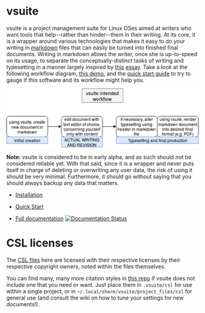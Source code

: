 # vsuite

vsuite is a project management suite for Linux OSes aimed at writers who want
tools that help--rather than hinder--them in their writing. At its core, it is
a wrapper around various technologies that makes it easy to do your writing in
[markdown](https://rmarkdown.rstudio.com/lesson-8.html) files that can easily
be turned into finished final documents. Writing in markdown allows the writer,
once she is up-to-speed on its usage, to separate the conceptually-distinct
tasks of writing and typesetting in a manner largely inspired by
[this](http://ricardo.ecn.wfu.edu/~cottrell/wp.html)
[essay](https://web.archive.org/web/*/http://ricardo.ecn.wfu.edu/~cottrell/wp.html).
Take a look at the following workflow diagram, [this
demo](https://asciinema.org/a/162560), and the [quick start
guide](https://vsuite.readthedocs.io/en/latest/quickstart.html) to try to gauge
if this software and its workflow might help you.

![workflowdiagram](docs/assets/workflow_diagram.png)

**Note:** vsuite is considered to be in early alpha, and as such should not be
considered reliable yet. With that said, since it is a wrapper and never puts
itself in charge of deleting or overwriting any user data, the risk of using it
should be very minimal. Furthermore, it should go without saying that you
should always backup any data that matters.

- [Installation](https://vsuite.readthedocs.io/en/latest/installation.html)

- [Quick Start](https://vsuite.readthedocs.io/en/latest/quickstart.html)

- [Full documentation](https://vsuite.readthedocs.io) [![Documentation Status](https://readthedocs.org/projects/vsuite/badge/?version=latest)](https://vsuite.readthedocs.io/en/latest/?badge=latest)

# CSL licenses

The [CSL files](vsuite/project_files/csl) here are licensed with their
respective licenses by their respective copyright owners, noted within the
files themselves.

You can find many, many more citation styles in [this
repo](https://github.com/citation-style-language/styles) if vsuite does not
include one that you need or want. Just place them in `.vsuite/csl` for use
within a single project, or in `~/.local/share/vsuite/project_files/csl` for
general use (and consult the wiki on how to tune your settings for new
documents!).
